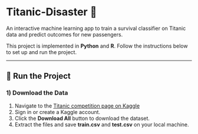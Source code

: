 # Titanic-Disaster 🚢
An interactive machine learning app to train a survival classifier on Titanic data and predict outcomes for new passengers.

This project is implemented in **Python** and **R**. Follow the instructions below to set up and run the project.

---

## 🧭 Run the Project

### 1) Download the Data
1. Navigate to the [Titanic competition page on Kaggle](https://www.kaggle.com/competitions/titanic/data)
2. Sign in or create a Kaggle account.
3. Click the **Download All** button to download the dataset.
4. Extract the files and save **train.csv** and **test.csv** on your local machine.